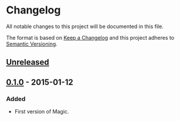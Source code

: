 # Changelog

All notable changes to this project will be documented in this file.

The format is based on [Keep a Changelog](http://keepachangelog.com/en/1.0.0/)
and this project adheres to [Semantic Versioning](http://semver.org/spec/v2.0.0.html).

## [Unreleased]

## [0.1.0] - 2015-01-12
### Added

- First version of Magic.

[Unreleased]: https://github.com/kwilczynski/go-magic/compare/v0.1.0...HEAD
[0.1.0]: https://github.com/kwilczynski/go-magic/compare/98960b4...v0.1.0
